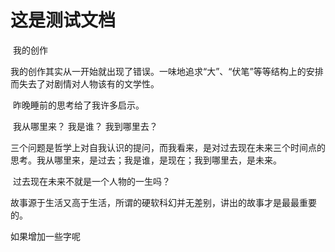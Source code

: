 # 这是测试文档

​	我的创作

​	我的创作其实从一开始就出现了错误。一味地追求“大”、“伏笔”等等结构上的安排而失去了对剧情对人物该有的文学性。

​	昨晚睡前的思考给了我许多启示。

​	我从哪里来？ 我是谁？ 我到哪里去？

​	三个问题是哲学上对自我认识的提问，而我看来，是对过去现在未来三个时间点的思考。我从哪里来，是过去；我是谁，是现在；我到哪里去，是未来。

​	过去现在未来不就是一个人物的一生吗？

​	故事源于生活又高于生活，所谓的硬软科幻并无差别，讲出的故事才是最最重要的。



如果增加一些字呢